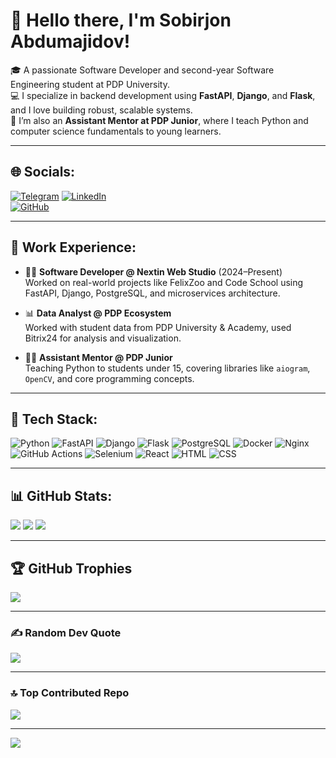 # 👋 Hello there, I'm Sobirjon Abdumajidov!

🎓 A passionate Software Developer and second-year Software Engineering student at PDP University.  
💻 I specialize in backend development using **FastAPI**, **Django**, and **Flask**, and I love building robust, scalable systems.  
🚀 I’m also an **Assistant Mentor at PDP Junior**, where I teach Python and computer science fundamentals to young learners.

---

## 🌐 Socials:
[![Telegram](https://img.shields.io/badge/Telegram-2CA5E0?style=for-the-badge&logo=telegram&logoColor=white)](https://t.me/Sobirjon_Abdumajidov) 
[![LinkedIn](https://img.shields.io/badge/LinkedIn-%230077B5.svg?style=for-the-badge&logo=linkedin&logoColor=white)](https://linkedin.com/in/sobirjon-abdumajidov/)  
[![GitHub](https://img.shields.io/badge/GitHub-100000?style=for-the-badge&logo=github&logoColor=white)](https://github.com/sobirjonabdumajid)

---

## 💼 Work Experience:
- 🧑‍💻 **Software Developer @ Nextin Web Studio** (2024–Present)  
  Worked on real-world projects like FelixZoo and Code School using FastAPI, Django, PostgreSQL, and microservices architecture.

- 📊 **Data Analyst @ PDP Ecosystem**  
  Worked with student data from PDP University & Academy, used Bitrix24 for analysis and visualization.

- 🧑‍🏫 **Assistant Mentor @ PDP Junior**  
  Teaching Python to students under 15, covering libraries like `aiogram`, `OpenCV`, and core programming concepts.

---

## 🧠 Tech Stack:
![Python](https://img.shields.io/badge/python-3670A0?style=for-the-badge&logo=python&logoColor=ffdd54) 
![FastAPI](https://img.shields.io/badge/FastAPI-005571?style=for-the-badge&logo=fastapi) 
![Django](https://img.shields.io/badge/django-%23092E20.svg?style=for-the-badge&logo=django&logoColor=white) 
![Flask](https://img.shields.io/badge/flask-%23000.svg?style=for-the-badge&logo=flask&logoColor=white)
![PostgreSQL](https://img.shields.io/badge/postgres-%23316192.svg?style=for-the-badge&logo=postgresql&logoColor=white)
![Docker](https://img.shields.io/badge/docker-%230db7ed.svg?style=for-the-badge&logo=docker&logoColor=white)
![Nginx](https://img.shields.io/badge/nginx-%23009639.svg?style=for-the-badge&logo=nginx&logoColor=white)
![GitHub Actions](https://img.shields.io/badge/github%20actions-%232671E5.svg?style=for-the-badge&logo=githubactions&logoColor=white)
![Selenium](https://img.shields.io/badge/selenium-%2346a546.svg?style=for-the-badge&logo=selenium&logoColor=white)
![React](https://img.shields.io/badge/react-%2320232a.svg?style=for-the-badge&logo=react&logoColor=%2361DAFB)
![HTML](https://img.shields.io/badge/html5-%23E34F26.svg?style=for-the-badge&logo=html5&logoColor=white)
![CSS](https://img.shields.io/badge/css3-%231572B6.svg?style=for-the-badge&logo=css3&logoColor=white)

---

## 📊 GitHub Stats:
![](https://github-readme-stats.vercel.app/api?username=sobirjonabdumajid&theme=radical&hide_border=false&include_all_commits=true&count_private=true)
![](https://github-readme-streak-stats.herokuapp.com/?user=sobirjonabdumajid&theme=radical&hide_border=false)
![](https://github-readme-stats.vercel.app/api/top-langs/?username=sobirjonabdumajid&theme=radical&hide_border=false&layout=compact)

---

## 🏆 GitHub Trophies
![](https://github-profile-trophy.vercel.app/?username=sobirjonabdumajid&theme=radical&no-frame=false&no-bg=false&margin-w=4)

---

### ✍️ Random Dev Quote
![](https://quotes-github-readme.vercel.app/api?type=horizontal&theme=radical)

---

### 🔝 Top Contributed Repo
![](https://github-contributor-stats.vercel.app/api?username=sobirjonabdumajid&limit=5&theme=radical&combine_all_yearly_contributions=true)

---

[![](https://visitcount.itsvg.in/api?id=sobirjonabdumajid&label=Profile%20Views&color=12&icon=2&pretty=true)](https://visitcount.itsvg.in)

<!-- README generated with ❤️ by ChatGPT & GPRM -->
